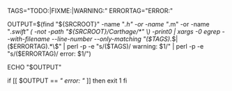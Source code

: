 TAGS="TODO:|FIXME:|WARNING:"
ERRORTAG="ERROR:"

OUTPUT=$(find "${SRCROOT}" -name "*.h" -or -name "*.m" -or -name "*.swift" \( -not -path "${SRCROOT}/Carthage/*" \) -print0 | xargs -0 egrep --with-filename --line-number --only-matching "($TAGS).*\$|($ERRORTAG).*\$" | perl -p -e "s/($TAGS)/ warning: \$1/" | perl -p -e "s/($ERRORTAG)/ error: \$1/")

ECHO "$OUTPUT"

if [[ $OUTPUT == *" error: "* ]]
    then
    exit 1
fi

